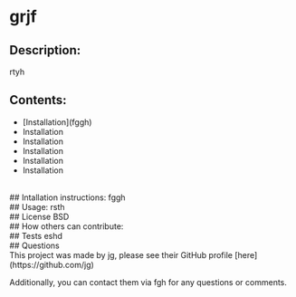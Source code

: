 
# grjf

## Description:
rtyh
<br>
## Contents:
<ul>
<li>[Installation](fggh)</li>
<li>Installation</li>
<li>Installation</li>
<li>Installation</li>
<li>Installation</li>
<li>Installation</li>

</ul>
<br>
## Intallation instructions:
fggh
<br>
## Usage:
rsth
<br>
## License
BSD
<br>
## How others can contribute:

<br>
## Tests
eshd
<br>
## Questions
<br>
This project was made by jg, please see their GitHub profile [here](https://github.com/jg)

Additionally, you can contact them via fgh for any questions or comments. 
